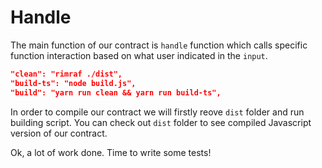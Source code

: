 # Handle

The main function of our contract is `handle` function which calls specific function interaction based on what user indicated in the `input`.

```json
"clean": "rimraf ./dist",
"build-ts": "node build.js",
"build": "yarn run clean && yarn run build-ts",
```

In order to compile our contract we will firstly reove `dist` folder and run building script. You can check out `dist` folder to see compiled Javascript version of our contract.

Ok, a lot of work done. Time to write some tests!
